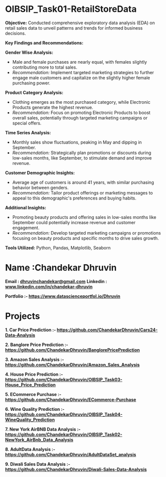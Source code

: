 # OIBSIP_Task01-RetailStoreData

**Objective:** Conducted comprehensive exploratory data analysis (EDA) on retail sales data to unveil patterns and trends for informed business decisions.

**Key Findings and Recommendations:**

**Gender Wise Analysis:**
- Male and female purchases are nearly equal, with females slightly contributing more to total sales.
- *Recommendation:* Implement targeted marketing strategies to further engage male customers and capitalize on the slightly higher female purchasing power.

**Product Category Analysis:**
- Clothing emerges as the most purchased category, while Electronic Products generate the highest revenue.
- *Recommendation:* Focus on promoting Electronic Products to boost overall sales, potentially through targeted marketing campaigns or special offers.

**Time Series Analysis:**
- Monthly sales show fluctuations, peaking in May and dipping in September.
- *Recommendation:* Strategically plan promotions or discounts during low-sales months, like September, to stimulate demand and improve revenue.

**Customer Demographic Insights:**
- Average age of customers is around 41 years, with similar purchasing behavior between genders.
- *Recommendation:* Tailor product offerings or marketing messages to appeal to this demographic's preferences and buying habits.

**Additional Insights:**
- Promoting beauty products and offering sales in low-sales months like September could potentially increase revenue and customer engagement.
- *Recommendation:* Develop targeted marketing campaigns or promotions focusing on beauty products and specific months to drive sales growth.

**Tools Utilized:** Python, Pandas, Matplotlib, Seaborn


# Name :Chandekar Dhruvin

**Email : dhruvinchandekar@gmail.com**
**Linkedin : www.linkedin.com/in/chandekar-dhruvin**

**Portfolio :- https://www.datascienceportfol.io/Dhruvin**

# Projects
**1. Car Price Prediction :- https://github.com/ChandekarDhruvin/Cars24-Data-Analysis**

**2. Banglore Price Prediction :- https://github.com/ChandekarDhruvin/BanglorePricePrediction**

**3. Amazon Sales Analysis :- https://github.com/ChandekarDhruvin/Amazon_Sales_Analysis**

**4. House Price Prediction :- https://github.com/ChandekarDhruvin/OIBSIP_Task03-House_Price_Prediction**

**5. ECommerce Purchase :- https://github.com/ChandekarDhruvin/ECommerce-Purchase**

**6. Wine Quality Prediction :- https://github.com/ChandekarDhruvin/OIBSIP_Task04-WineQuality_Prediction**

**7. New York AirBNB Data Analysis :- https://github.com/ChandekarDhruvin/OIBSIP_Task02-NewYork_AirBnb_Data_Analysis**

**8. AdultData Analysis :- https://github.com/ChandekarDhruvin/AdultDataSet_analysis**

**9. Diwali Sales Data Analysis :- https://github.com/ChandekarDhruvin/Diwali-Sales-Data-Analysis**

